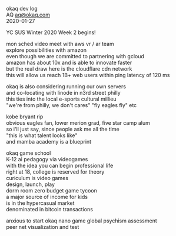 okaq dev log  
AQ <aq@okaq.com>  
2020-01-27  

YC SUS Winter 2020 Week 2 begins!  

mon sched video meet with aws vr / ar team  
explore possibilities with amazon  
even though we are committed to partnering with gcloud  
amazon has about 10x and is able to innovate faster  
but the real draw here is the cloudflare cdn network  
this will allow us reach 1B+ web users within ping latency of 120 ms  

okaq is also considering running our own servers  
and co-locating with linode in n3rd street philly  
this ties into the local e-sports cultural millieu  
"we're from philly, we don't cares" "fly eagles fly" etc

kobe bryant rip  
obvious eagles fan, lower merion grad, five star camp alum  
so i'll just say, since people ask me all the time   
"this is what talent looks like"  
and mamba academy is a blueprint  

okaq game school  
K-12 ai pedagogy via videogames  
with the idea you can begin professional life  
right at 18, college is reserved for theory  
curiculum is video games  
design, launch, play  
dorm room zero budget game tycoon  
a major source of income for kids  
is in the hypercasual market  
denominated in bitcoin transactions  

anxious to start okaq nano game
global psychism assessment  
peer net visualization and test  



